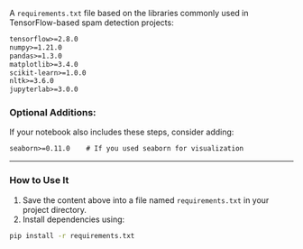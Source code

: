 A `requirements.txt` file based on the libraries commonly used in TensorFlow-based spam detection projects:

```txt
tensorflow>=2.8.0
numpy>=1.21.0
pandas>=1.3.0
matplotlib>=3.4.0
scikit-learn>=1.0.0
nltk>=3.6.0
jupyterlab>=3.0.0
```

### Optional Additions:
If your notebook also includes these steps, consider adding:

```txt
seaborn>=0.11.0    # If you used seaborn for visualization
```

---

### How to Use It

1. Save the content above into a file named `requirements.txt` in your project directory.
2. Install dependencies using:

```bash
pip install -r requirements.txt
```
